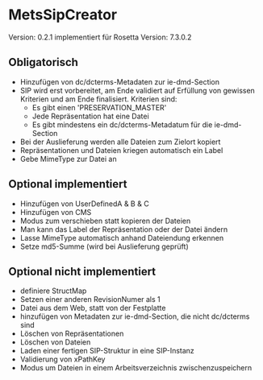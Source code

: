 # MetsSipCreator

Version: 0.2.1
implementiert für Rosetta Version: 7.3.0.2

## Obligatorisch

* Hinzufügen von dc/dcterms-Metadaten zur ie-dmd-Section
* SIP wird erst vorbereitet, am Ende validiert auf Erfüllung von gewissen Kriterien und am Ende finalisiert. Kriterien sind:
  * Es gibt einen 'PRESERVATION_MASTER'
  * Jede Repräsentation hat eine Datei
  * Es gibt mindestens ein dc/dcterms-Metadatum für die ie-dmd-Section
* Bei der Auslieferung werden alle Dateien zum Zielort kopiert
* Repräsentationen und Dateien kriegen automatisch ein Label
* Gebe MimeType zur Datei an

## Optional implementiert

* Hinzufügen von UserDefinedA & B & C
* Hinzufügen von CMS
* Modus zum verschieben statt kopieren der Dateien
* Man kann das Label der Repräsentation oder der Datei ändern
* Lasse MimeType automatisch anhand Dateiendung erkennen
* Setze md5-Summe (wird bei Auslieferung geprüft)

## Optional nicht implementiert

* definiere StructMap
* Setzen einer anderen RevisionNumer als 1
* Datei aus dem Web, statt von der Festplatte
* hinzufügen von Metadaten zur ie-dmd-Section, die nicht dc/dcterms sind
* Löschen von Repräsentationen
* Löschen von Dateien
* Laden einer fertigen SIP-Struktur in eine SIP-Instanz
* Validierung von xPathKey
* Modus um Dateien in einem Arbeitsverzeichnis zwischenzuspeichern